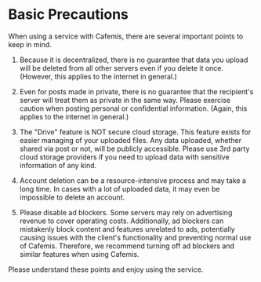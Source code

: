 # Basic Precautions

When using a service with Cafemis, there are several important points to keep in mind.

1. Because it is decentralized, there is no guarantee that data you upload will be deleted from all other servers even if you delete it once. (However, this applies to the internet in general.)

2. Even for posts made in private, there is no guarantee that the recipient's server will treat them as private in the same way. Please exercise caution when posting personal or confidential information. (Again, this applies to the internet in general.)

3. The "Drive" feature is NOT secure cloud storage. This feature exists for easier managing of your uploaded files.
Any data uploaded, whether shared via post or not, will be publicly accessible. Please use 3rd party cloud storage providers if you need to upload data with sensitive information of any kind. 

4. Account deletion can be a resource-intensive process and may take a long time. In cases with a lot of uploaded data, it may even be impossible to delete an account.

5. Please disable ad blockers. Some servers may rely on advertising revenue to cover operating costs. Additionally, ad blockers can mistakenly block content and features unrelated to ads, potentially causing issues with the client's functionality and preventing normal use of Cafemis. Therefore, we recommend turning off ad blockers and similar features when using Cafemis.

Please understand these points and enjoy using the service.
